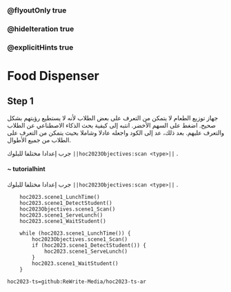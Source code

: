 ### @flyoutOnly true
### @hideIteration true
### @explicitHints true

# Food Dispenser

## Step 1
جهاز توزيع الطعام لا يتمكن من التعرف على بعض الطلاب لأنه لا يستطيع رؤيتهم بشكل صحيح. اضغط على السهم الأخضر. انتبه إلى كيفية بحث الذكاء الاصطناعي عن الطلاب والتعرف عليهم. بعد ذلك، عد إلى الكود واجعله عادلا وشاملا بحيث يتمكن من التعرف على الطلاب من جميع الأطوال.

جرب إعدادا مختلفا للبلوك ``||hoc2023Objectives:scan <type>||`` .
#### ~ tutorialhint  
جرب إعدادا مختلفا للبلوك ``||hoc2023Objectives:scan <type>||`` .


```ghost
    hoc2023.scene1_LunchTime()
    hoc2023.scene1_DetectStudent()
    hoc2023Objectives.scene1_Scan()
    hoc2023.scene1_ServeLunch()
    hoc2023.scene1_WaitStudent()
```
```template
    while (hoc2023.scene1_LunchTime()) {
        hoc2023Objectives.scene1_Scan()
        if (hoc2023.scene1_DetectStudent()) {
            hoc2023.scene1_ServeLunch()
        }
        hoc2023.scene1_WaitStudent()
    }
```

```package
hoc2023-ts=github:ReWrite-Media/hoc2023-ts-ar
```
